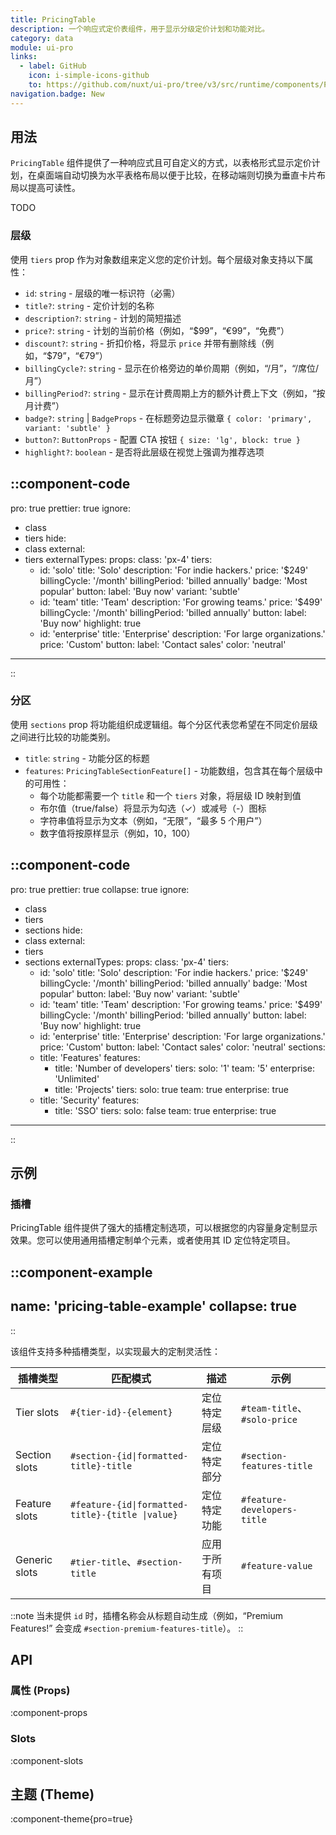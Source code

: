 ```yaml
---
title: PricingTable
description: 一个响应式定价表组件，用于显示分级定价计划和功能对比。
category: data
module: ui-pro
links:
  - label: GitHub
    icon: i-simple-icons-github
    to: https://github.com/nuxt/ui-pro/tree/v3/src/runtime/components/PricingTable.vue
navigation.badge: New
---
```


## 用法
`PricingTable` 组件提供了一种响应式且可自定义的方式，以表格形式显示定价计划，在桌面端自动切换为水平表格布局以便于比较，在移动端则切换为垂直卡片布局以提高可读性。

TODO

### 层级

使用 `tiers` prop 作为对象数组来定义您的定价计划。每个层级对象支持以下属性：

* `id`: `string` - 层级的唯一标识符（必需）
* `title?`: `string` - 定价计划的名称
* `description?`: `string` - 计划的简短描述
* `price?`: `string` - 计划的当前价格（例如，“$99”，“€99”，“免费”）
* `discount?`: `string` - 折扣价格，将显示 `price` 并带有删除线（例如，“$79”，“€79”）
* `billingCycle?`: `string` - 显示在价格旁边的单价周期（例如，“/月”，“/席位/月”）
* `billingPeriod?`: `string` - 显示在计费周期上方的额外计费上下文（例如，“按月计费”）
* `badge?`: `string` | `BadgeProps` - 在标题旁边显示徽章 `{ color: 'primary', variant: 'subtle' }`
* `button?`: `ButtonProps` - 配置 CTA 按钮 `{ size: 'lg', block: true }`
* `highlight?`: `boolean` - 是否将此层级在视觉上强调为推荐选项

::component-code
---
pro: true
prettier: true
ignore:
  - class
  - tiers
hide:
  - class
external:
  - tiers
externalTypes:
props:
  class: 'px-4'
  tiers:
    - id: 'solo'
      title: 'Solo'
      description: 'For indie hackers.'
      price: '$249'
      billingCycle: '/month'
      billingPeriod: 'billed annually'
      badge: 'Most popular'
      button:
        label: 'Buy now'
        variant: 'subtle'
    - id: 'team'
      title: 'Team'
      description: 'For growing teams.'
      price: '$499'
      billingCycle: '/month'
      billingPeriod: 'billed annually'
      button:
        label: 'Buy now'
      highlight: true
    - id: 'enterprise'
      title: 'Enterprise'
      description: 'For large organizations.'
      price: 'Custom'
      button:
        label: 'Contact sales'
        color: 'neutral'
---
::

### 分区

使用 `sections` prop 将功能组织成逻辑组。每个分区代表您希望在不同定价层级之间进行比较的功能类别。

* `title`: `string` - 功能分区的标题
* `features`: `PricingTableSectionFeature[]` - 功能数组，包含其在每个层级中的可用性：
  * 每个功能都需要一个 `title` 和一个 `tiers` 对象，将层级 ID 映射到值
  * 布尔值（true/false）将显示为勾选（✓）或减号（-）图标
  * 字符串值将显示为文本（例如，“无限”，“最多 5 个用户”）
  * 数字值将按原样显示（例如，10，100）

::component-code
---
pro: true
prettier: true
collapse: true
ignore:
  - class
  - tiers
  - sections
hide:
  - class
external:
  - tiers
  - sections
externalTypes:
props:
  class: 'px-4'
  tiers:
    - id: 'solo'
      title: 'Solo'
      description: 'For indie hackers.'
      price: '$249'
      billingCycle: '/month'
      billingPeriod: 'billed annually'
      badge: 'Most popular'
      button:
        label: 'Buy now'
        variant: 'subtle'
    - id: 'team'
      title: 'Team'
      description: 'For growing teams.'
      price: '$499'
      billingCycle: '/month'
      billingPeriod: 'billed annually'
      button:
        label: 'Buy now'
      highlight: true
    - id: 'enterprise'
      title: 'Enterprise'
      description: 'For large organizations.'
      price: 'Custom'
      button:
        label: 'Contact sales'
      color: 'neutral'
  sections:
    - title: 'Features'
      features:
        - title: 'Number of developers'
          tiers:
            solo: '1'
            team: '5'
            enterprise: 'Unlimited'
        - title: 'Projects'
          tiers:
            solo: true
            team: true
            enterprise: true
    - title: 'Security'
      features:
        - title: 'SSO'
          tiers:
            solo: false
            team: true
            enterprise: true
---
::

## 示例

### 插槽

PricingTable 组件提供了强大的插槽定制选项，可以根据您的内容量身定制显示效果。您可以使用通用插槽定制单个元素，或者使用其 ID 定位特定项目。

::component-example
---
name: 'pricing-table-example'
collapse: true
---
::

该组件支持多种插槽类型，以实现最大的定制灵活性：

| 插槽类型  | 匹配模式                                          | 描述  | 示例 |
|---|-----------------------------------------------|---|---|
| Tier slots  | `#{tier-id}-{element}`                          | 定位特定层级  | `#team-title`、`#solo-price`  |
| Section slots  | `#section-{id\|formatted-title}-title`          | 定位特定部分  | `#section-features-title`  |
| Feature slots  | `#feature-{id\|formatted-title}-{title \|value}` | 定位特定功能  | `#feature-developers-title`  |
| Generic slots  | `#tier-title`、`#section-title`                    | 应用于所有项目  | `#feature-value`  |

::note
当未提供 `id` 时，插槽名称会从标题自动生成（例如，“Premium Features!” 会变成 `#section-premium-features-title`）。
::

## API

### 属性 (Props)

:component-props

### Slots

:component-slots

## 主题 (Theme)

:component-theme{pro=true}

